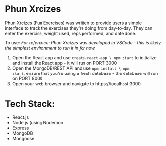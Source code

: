 # Phun Xrcizes
Phun Xrcizes (Fun Exercises) was written to provide users a simple interface to track the exercises they're doing from day-to-day. They can enter the exercise, weight used, reps performed, and date done.

To use:
*For reference: Phun Xrcizes was developed in VSCode - this is likely the simplest environment to run it in for now.*
1. Open the React app and use <code>create-react-app \ npm start</code> to initialize and install the React app - it will run on PORT 3000
2. Open the MongoDB/REST API and use <code>npm install \ npm start</code>, ensure that you're using a fresh database - the database will run on PORT 8000
3. Open your web browser and navigate to https://localhost:3000

# Tech Stack:
<ul>
  <li>React.js</li>
  <li>Node.js (using Nodemon</li>
  <li>Express</li>
  <li>MongoDB</li>
  <li>Mongoose</li>
</ul>


